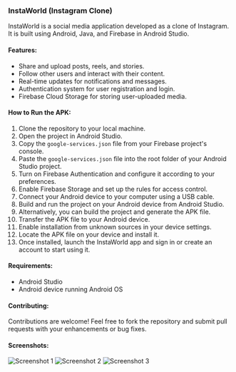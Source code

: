 ### InstaWorld (Instagram Clone)

InstaWorld is a social media application developed as a clone of Instagram. It is built using Android, Java, and Firebase in Android Studio.

#### Features:
- Share and upload posts, reels, and stories.
- Follow other users and interact with their content.
- Real-time updates for notifications and messages.
- Authentication system for user registration and login.
- Firebase Cloud Storage for storing user-uploaded media.

#### How to Run the APK:
1. Clone the repository to your local machine.
2. Open the project in Android Studio.
3. Copy the `google-services.json` file from your Firebase project's console.
4. Paste the `google-services.json` file into the root folder of your Android Studio project.
5. Turn on Firebase Authentication and configure it according to your preferences.
6. Enable Firebase Storage and set up the rules for access control.
7. Connect your Android device to your computer using a USB cable.
8. Build and run the project on your Android device from Android Studio.
9. Alternatively, you can build the project and generate the APK file.
10. Transfer the APK file to your Android device.
11. Enable installation from unknown sources in your device settings.
12. Locate the APK file on your device and install it.
13. Once installed, launch the InstaWorld app and sign in or create an account to start using it.

#### Requirements:
- Android Studio
- Android device running Android OS

#### Contributing:
Contributions are welcome! Feel free to fork the repository and submit pull requests with your enhancements or bug fixes.



#### Screenshots:
![Screenshot 1](screenshots/screenshot1.png)
![Screenshot 2](screenshots/screenshot2.png)
![Screenshot 3](screenshots/screenshot3.png)
